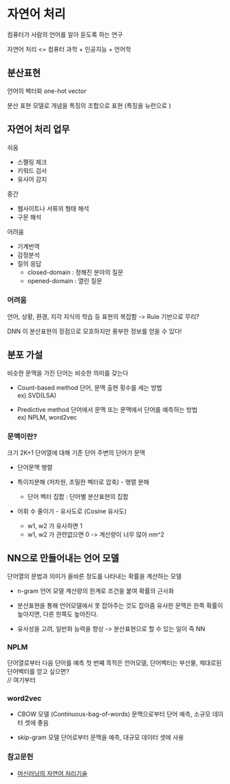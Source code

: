 # 자연어 처리 

컴퓨터가 사람의 언어를 알아 듣도록 하는 연구 <br>

자연어 처리 <= 컴퓨터 과학 + 인공지능 + 언어학

## 분산표현

언어의 벡터화 one-hot vector

분산 표현 모델로 개념을 특징의 조합으로 표현 (특징을 뉴런으로 )

## 자연어 처리 업무 

쉬움 
* 스펠링 체크 
* 키워드 검사
* 유사어 감지 

중간
* 웹사이트나 서류의 형태 해석
* 구문 해석 

어려움
* 기계번역
* 감정분석
* 질의 응답
    * closed-domain : 정해진 분야의 질문
    * opened-domain : 열린 질문
    
### 어려움 
언어, 상황, 환경, 지각 지식의 학습 등 표현의 복잡함 -> Rule 기반으로 무리? <br>

DNN 이 분산표현의 장점으로 모호하지만 풍부한 정보를 얻을 수 있다!


## 분포 가설
비슷한 문맥을 가진 단어는 비슷한 의미를 갖는다 
* Count-based method
    단어, 문맥 출현 횟수를 세는 방법<br>
    ex) SVD(LSA)

* Predictive method
    단어에서 문맥 또는 문맥에서 단어를 예측하는 방법<br>
    ex) NPLM, word2vec<br>

### <strong> 문맥이란? </strong><br>
크기 2K+1 단어열에 대해 기준 단어 주변의 단어가 문맥
* 단어문맥 행렬 
* 특이치분해 (저차원, 조밀한 벡터로 압축) - 행렬 분해 
    * 단어 벡터 집합 : 단어별 분산표현의 집합

* 어휘 수 줄이기 - 유사도로 (Cosine 유사도)
    * w1, w2 가 유사하면 1
    * w1, w2 가 관련없으면 0
-> 계산량이 너무 많아 nm^2<br>


## NN으로 만들어내는 <strong>언어 모델 </strong>
단어열의 문법과 의미가 올바른 정도를 나타내는 확률을 계산하는 모델
* n-gram 언어 모델 
계산량의 한계로 조건을 붙여 확률의 근사화

* 분산표현을 통해 언어모델에서 못 잡아주는 것도 잡아줌 
유사한 문맥은 한쪽 확률이 높아지면, 다른 한쪽도 높아진다.
* 유사성을 고려, 일반화 능력을 향상 -> 분산표현으로 할 수 있는 일이 즉 NN

### NPLM
단어열로부터 다음 단어를 예측 첫 번째 목적은 언어모델, 단어벡터는 부산물, 제대로된 단어벡터를 얻고 싶으면?
<br>
// 여기부터
### word2vec
* CBOW 모델 (Continuous-bag-of-words)
문맥으로부터 단어 예측, 소규모 데이터 셋에 좋음

* skip-gram 모델
단어로부터 문맥을 예측, 대규모 데이터 셋에 사용 

### 참고문헌 
- [머신러닝의 자연어 처리기술](https://www.slideshare.net/ssuser06e0c5/i-64267027)